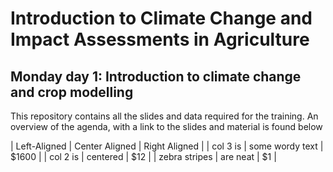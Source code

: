 # Introduction to Climate Change and Impact Assessments in Agriculture

## Monday day 1: Introduction to climate change and crop modelling
This repository contains all the slides and data required for the training. An overview of the agenda, with a link to the slides and material is found below

| Left-Aligned  | Center Aligned  | Right Aligned |
| col 3 is      | some wordy text | $1600 |
| col 2 is      | centered        |   $12 |
| zebra stripes | are neat        |    $1 |

